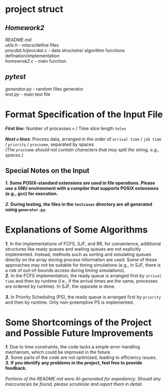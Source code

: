 # project struct
## *Homework2*
*README.md*<br>
*utils.h* - miscs/define files<br>
*procdat.h/procdat.c* - data structutre/ algorithm functions defination/implementation<br>
*homewrok2.c* - main function<br>
## *pytest*
*generator.py* - random files generator<br>
*test.py* - main test file<br>

# Format Specification of the Input File  
***First line***: Number of processes `n` / Time slice length `tmlen` <br>  
***Next `n` lines***: Process data, arranged in the order of `arrival time` / `job time` / `priority` / `procname`, separated by spaces  
*(The `procname` should not contain characters that may split the string, e.g., spaces.)* <br>  

## Special Notes on the Input  
***1.* Some POSIX-standard extensions are used in file operations. Please use a GNU environment with a compiler that supports POSIX extensions (e.g., gcc) for execution.** <br>  
***2.* During testing, the files in the `testcases` directory are all generated using `generator.py`.** <br> 

# Explanations of Some Algorithms  
***1.*** In the implementations of FCFS, SJF, and RR, for convenience, additional structures like ready queues and waiting queues are not explicitly implemented. Instead, methods such as sorting and simulating queues directly on the array storing process information are used. Some of these approaches may not be suitable for timing simulations (e.g., in SJF, there is a risk of out-of-bounds access during timing simulations). <br> 
***2.*** In the FCFS implementation, the ready queue is arranged first by `arrival time` and then by runtime (i.e., if the arrival times are the same, processes are ordered by runtime). In SJF, the opposite is done. <br>  
***3.*** In Priority Scheduling (PS), the ready queue is arranged first by `priority` and then by runtime. Only non-preemptive PS is implemented. <br> 

# Some Shortcomings of the Project and Possible Future Improvements  
***1.*** Due to time constraints, the code lacks a simple error-handling mechanism, which could be improved in the future. <br>
***2.*** Some parts of the code are not optimized, leading to efficiency issues. <br>
***3.*** **If you identify any problems in the project, feel free to provide feedback.**
<br> 
<br>
*Portions of the README.md were AI-generated for expediency. Should any inaccuracies be found, please scrutinize and report them in detail.*<br>
